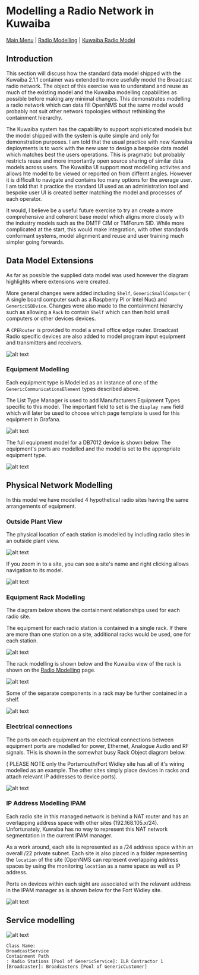 # Modelling a Radio Network in Kuwaiba

[Main Menu](../README.md) | [Radio Modelling](../docs/README.md) | [Kuwaiba Radio Model](../docs/kuwaibaRadioModel.md)

## Introduction

This section will discuss how the standard data model shipped with the Kuwaiba 2.1.1 container was extended to more usefully model the Broadcast radio network.
The object of this exercise was to understand and reuse as much of the existing model and the Kuwaiba modelling capabilities as possible before making any minimal changes.
This demonstrates modelling a radio network which can data fill OpenNMS but the same model would probably not suit other network topologies without rethinking the containment hierarchy. 

The Kuwaiba system has the capability to support sophisticated models but the model shipped with the system is quite simple and only for demonstration purposes.
I am told that the usual practice with new Kuwaiba deployments is to work with the new user to design a bespoke data model which matches best the users operations.
This is pragmatic but probably restricts reuse and more importantly open source sharing of similar data models across users.
The Kuwaiba UI support most modelling activites and allows hte model to be viewed or reported on from differnt angles. 
However it is difficult to navigate and contains too many options for the average user. 
I am told that it practice the standard UI used as an administration tool and bespoke user UI is created better matching the model and processes of each operator.
 
It would, I believe be a useful future exercise to try an create a more comprehensive and coherent base model which aligns more closely with the industry models such as the DMTF CIM or TMForum SID. 
While more complicated at the start, this would make integration, with other standards conformant systems, model alignment and reuse and user training much simpler going forwards.


## Data Model Extensions

As far as possible the supplied data model was used however the diagram highlights where extensions were created.

More general changes were added including `Shelf`, `GenericSmallComputer` ( A single board computer such as a Raspberry PI or Intel Nuc) and `GenericUSBDvice`.
Changes were also made to the containment hierarchy such as allowing a `Rack` to contain `Shelf` which can then hold small computers or other devices devices.

A `CPERouter` is provided to model a small office edge router.
Broadcast Radio specific devices are also added to model program input equipment and transmitters and receivers.

![alt text](./images/DataModelManager-wireless.png "Figure DataModelManager-wireless.png")

### Equipment Modelling

Each equipment type is Modelled as an instance of one of the `GenericCommunicationsElement` types described above.

The List Type Manager is used to add Manufacturers Equipment Types specific to this model.
The important field to set is the `display name` field which will later be used to choose which page template is used for this equipment in Grafana.

![alt text](./images/EquipmentModelListTypesManager.png "Figure EquipmentModelListTypesManager.png")

The full equipment model for a DB7012 device is shown below.
The equipment's ports are modelled and the model is set to the appropriate equipment type.

![alt text](./images/EquipmentModelDB7012.png "Figure EquipmentModelDB7012.png")

## Physical Network Modelling

In this model we have modelled 4 hypothetical radio sites having the same arrangements of equipment. 


### Outside Plant View

The physical location of each station is modelled by including radio sites in an outside plant view.

![alt text](./images/OutsidePlant.png "Figure OutsidePlant.png")

If you zoom in to a site, you can see a site's name and right clicking allows navigation to its model.

![alt text](./images/OutsidePlant2.png "Figure OutsidePlant2.png")

### Equipment Rack Modelling

The diagram below shows the containment relationships used for each radio site.

The equipment for each radio station is contained in a single rack.
If there are more than one station on a site, additional racks would be used, one for each station.

![alt text](./images/RelationshipsDABShelf.png "Figure RelationshipsDABShelf.png")

The rack modelling is shown below and the Kuwaiba view of the rack is shown on the [Radio Modelling](../docs/README.md) page.

![alt text](./images/Rack1PorstmouthObjectView.png "Figure Rack1PorstmouthObjectView.png")

Some of the separate components in a rack may be further contained in a shelf.

![alt text](./images/Rack1PorstmouthDABShelf.png "Figure Rack1PorstmouthDABShelf.png")

### Electrical connections

The ports on each equipment an the electrical connections between equipment ports are modelled for power, Ethernet, Analogue Audio and RF signals.
THis is shown in the somewhat busy Rack Object diagram below.

( PLEASE NOTE only the Portsmouth/Fort Widley site has all of it's wiring modelled as an example. 
The other sites simply place devices in racks and attach relevant IP addresses to device ports).

![alt text](./images/rack1ObjectViews.png "Figure rack1ObjectViews.png")

### IP Address Modelling IPAM

Each radio site in this managed network is behind a NAT router and has an overlapping address space with other sites (192.168.105.x/24).
Unfortunately, Kuwaiba has no way to represent this NAT network segmentation in the current IPAM manager.

As a work around, each site is represented as a /24 address space within an overall /22 private subnet. 
Each site is also placed in a folder representing the `location` of the site (OpenNMS can represent overlapping address spaces by using the monitoring `location` as a name space as well as IP address.

Ports on devices within each sight are associated with the relavant address in the IPAM manager as is shown below for the Fort Widley site.

![alt text](./images/IPAMFTWidley.png "Figure IPAMFTWidley.png")

## Service modelling

![alt text](./images/servicePools.png "Figure servicePools.png")

```
Class Name:
BroadcastService
Containment Path
: Radio Stations [Pool of GenericService]: ILR Contractor 1 [Broadcaster]: Broadcasters [Pool of GenericCustomer]
```




